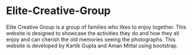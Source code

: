 # Elite-Creative-Group
Elite Creative Group is a group of families who likes to enjoy together. This website is designed to showcase the activities they do and how they all enjoy and can cherish the old memories seeing the photographs. This website is developed by Kartik Gupta and Aman Mittal using bootstrap.
